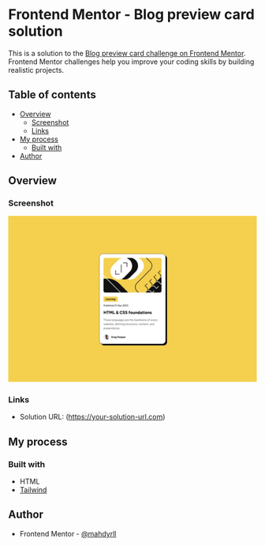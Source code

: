 # Frontend Mentor - Blog preview card solution

This is a solution to the [Blog preview card challenge on Frontend Mentor](https://www.frontendmentor.io/challenges/blog-preview-card-ckPaj01IcS). Frontend Mentor challenges help you improve your coding skills by building realistic projects. 

## Table of contents

- [Overview](#overview)
  - [Screenshot](#screenshot)
  - [Links](#links)
- [My process](#my-process)
  - [Built with](#built-with)
- [Author](#author)

## Overview

### Screenshot

![](./design/desktop-design.jpg)


### Links

- Solution URL: (https://your-solution-url.com)

## My process

### Built with

-  HTML
- [Tailwind](https://tailwindcss.com/)

## Author

- Frontend Mentor - [@mahdyrll](https://www.frontendmentor.io/profile/mahdyrll)
